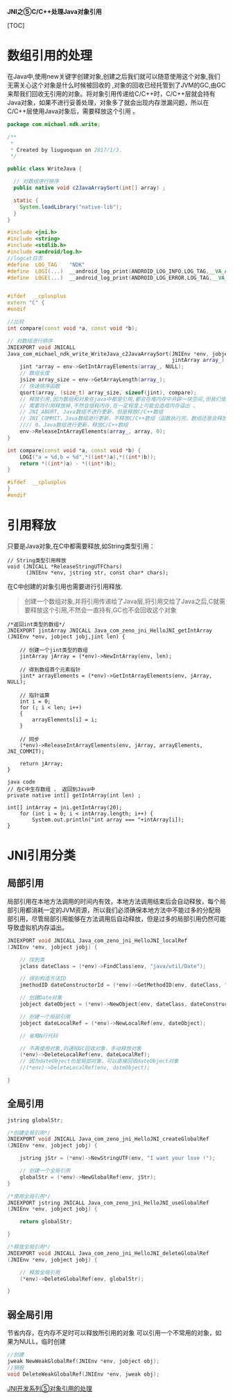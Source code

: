 **JNI之⑤C/C++处理Java对象引用**

[TOC]

# 数组引用的处理

在Java中,使用new关键字创建对象,创建之后我们就可以随意使用这个对象,我们无需关心这个对象是什么时候被回收的 ,对象的回收已经托管到了JVM的GC,由GC来帮我们回收无引用的对象。将对象引用传递给C/C++时，C/C++层就会持有Java对象，如果不进行妥善处理，对象多了就会出现内存泄漏问题，所以在C/C++层使用Java对象后，需要释放这个引用 。

```java
package com.michael.ndk.write;

/**
 * 
 * Created by liuguoquan on 2017/1/3.
 */

public class WriteJava {

  // 对数组进行排序
  public native void c2JavaArraySort(int[] array) ;

  static {
    System.loadLibrary("native-lib");
  }
}

```

```cpp
#include <jni.h>
#include <string>
#include <stdlib.h>
#include <android/log.h>
//logcat日志
#define  LOG_TAG    "NDK"
#define  LOGI(...)  __android_log_print(ANDROID_LOG_INFO,LOG_TAG,__VA_ARGS__)
#define  LOGE(...)  __android_log_print(ANDROID_LOG_ERROR,LOG_TAG,__VA_ARGS__)


#ifdef  __cplusplus
extern "C" {
#endif

//比较
int compare(const void *a, const void *b);

// 对数组进行排序
JNIEXPORT void JNICALL
Java_com_michael_ndk_write_WriteJava_c2JavaArraySort(JNIEnv *env, jobject instance,
                                                     jintArray array_) {
    jint *array = env->GetIntArrayElements(array_, NULL);
    // 数组长度
    jsize array_size = env->GetArrayLength(array_);
    // 快速排序函数
    qsort(array, (size_t) array_size, sizeof(jint), compare);
    // 释放引用,因为数组和对象在java中都是引用,都会在堆内存中开辟一块空间,但我们使用完对象之后
    // 需要将引用释放掉,不然会很耗内存,在一定程度上可能会造成内存溢出 。
    // JNI_ABORT, Java数组不进行更新，但是释放C/C++数组
    // JNI_COMMIT，Java数组进行更新，不释放C/C++数组（函数执行完，数组还是会释放）
    //// 0，Java数组进行更新，释放C/C++数组
    env->ReleaseIntArrayElements(array_, array, 0);
}

int compare(const void *a, const void *b) {
    LOGI("a = %d,b = %d",*((int*)a),*((int*)b));
    return *((int*)a) - *((int*)b);
}

#ifdef  __cplusplus
}
#endif
```

# 引用释放

只要是Java对象,在C中都需要释放,如String类型引用：

```
// String类型引用释放
void (JNICALL *ReleaseStringUTFChars)
      (JNIEnv *env, jstring str, const char* chars);
```

在C中创建的对象引用也需要进行引用释放.

>创建一个数组对象,并将引用传递给了Java层,将引用交给了Java之后,C就需要释放这个引用,不然会一直持有,GC也不会回收这个对象 

```
/*返回int类型的数组*/
JNIEXPORT jintArray JNICALL Java_com_zeno_jni_HelloJNI_getIntArray
(JNIEnv *env, jobject jobj,jint len) {

    // 创建一个jint类型的数组
    jintArray jArray = (*env)->NewIntArray(env, len);

    // 得到数组首个元素指针
    jint* arrayElements = (*env)->GetIntArrayElements(env, jArray, NULL);

    // 指针运算
    int i = 0;
    for (; i < len; i++)
    {
        arrayElements[i] = i;
    }

    // 同步
    (*env)->ReleaseIntArrayElements(env, jArray, arrayElements, JNI_COMMIT);

    return jArray;
}

java code
// 在C中生存数组 ， 返回到Java中
private native int[] getIntArray(int len) ;

int[] intArray = jni.getIntArray(20);
    for (int i = 0; i < intArray.length; i++) {
        System.out.println("int array === "+intArray[i]);
}
```

# JNI引用分类

## 局部引用

局部引用在本地方法调用的时间内有效，本地方法调用结束后会自动释放，每个局部引用都消耗一定的JVM资源，所以我们必须确保本地方法中不能过多的分配局部引用，尽管局部引用能够在方法调用后自动释放，但是过多的局部引用仍然可能导致虚拟机内存溢出。

```cpp
JNIEXPORT void JNICALL Java_com_zeno_jni_HelloJNI_localRef
(JNIEnv *env, jobject jobj) {

    // 找到类
    jclass dateClass = (*env)->FindClass(env, "java/util/Date");

    // 得到构造方法ID
    jmethodID dateConstructorId = (*env)->GetMethodID(env, dateClass, "<init>", "()V");

    // 创建Date对象
    jobject dateObject = (*env)->NewObject(env, dateClass, dateConstructorId);

    // 创建一个局部引用
    jobject dateLocalRef = (*env)->NewLocalRef(env, dateObject);

    // 省略N行代码

    // 不再使用对象,则通知GC回收对象，手动释放对象
    (*env)->DeleteLocalRef(env, dateLocalRef);
    // 因为dateObject也是局部对象，可以直接回收dateObject对象
    //(*env)->DeleteLocalRef(env, dateObject);

}
```

## 全局引用

```cpp
jstring globalStr;

/*创建全局引用*/
JNIEXPORT void JNICALL Java_com_zeno_jni_HelloJNI_createGlobalRef
(JNIEnv *env, jobject jobj) {

    jstring jStr = (*env)->NewStringUTF(env, "I want your love !");

    // 创建一个全局引用
    globalStr = (*env)->NewGlobalRef(env, jStr);
}

/*使用全局引用*/
JNIEXPORT jstring JNICALL Java_com_zeno_jni_HelloJNI_useGlobalRef
(JNIEnv *env, jobject jobj) {

    return globalStr;

}

/*释放全局引用*/
JNIEXPORT void JNICALL Java_com_zeno_jni_HelloJNI_deleteGlobalRef
(JNIEnv *env, jobject jobj) {

    // 释放全局引用
    (*env)->DeleteGlobalRef(env, globalStr);

}
```

## 弱全局引用

节省内存，在内存不足时可以释放所引用的对象
可以引用一个不常用的对象，如果为NULL，临时创建

```cpp
//创建
jweak NewWeakGlobalRef(JNIEnv *env, jobject obj);
//销毁
void DeleteWeakGlobalRef(JNIEnv *env, jweak obj);
```

[JNI开发系列⑤对象引用的处理](http://www.jianshu.com/p/09469f692a4b)


